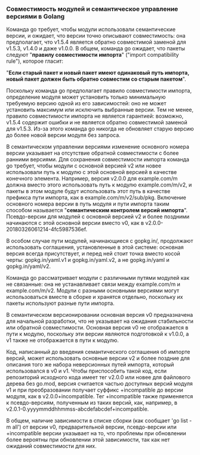 ### Совместимость модулей и семантическое управление версиями в Golang

Команда go требует, чтобы модули использовали семантические версии, и ожидает, что версии точно описывают совместимость: она предполагает, что v1.5.4 является обратно совместимой заменой для v1.5.3, v1.4.0 и даже v1.0.0. В общем, команда go ожидает, что пакеты следуют "**правилу совместимости импорта**" ("import compatibility rule"), которое гласит:

"**Если старый пакет и новый пакет имеют одинаковый путь импорта, новый пакет должен быть обратно совместим со старым пакетом**".

Поскольку команда go предполагает правило совместимости импорта, определение модуля может установить только минимальную требуемую версию одной из его зависимостей: оно не может установить максимум или исключить выбранные версии. Тем не менее, правило совместимости импорта не является гарантией: возможно, v1.5.4 содержит ошибки и не является обратно совместимой заменой для v1.5.3. Из-за этого команда go никогда не обновляет старую версию до более новой версии модуля без запроса.

В семантическом управлении версиями изменение основного номера версии указывает на отсутствие обратной совместимости с более ранними версиями. Для сохранения совместимости импорта команда go требует, чтобы модули с основной версией v2 или новее использовали путь к модулю с этой основной версией в качестве конечного элемента. Например, версия v2.0.0 для example.com/m должна вместо этого использовать путь к модулю example.com/m/v2, и пакеты в этом модуле будут использовать этот путь в качестве префикса пути импорта, как в example.com/m/v2/sub/pkg. Включение основного номера версии в путь модуля и пути импорта таким способом называется "**семантическим контролем версий импорта**". Псевдо-версии для модулей с основной версией v2 и более поздними начинаются с этой основной версии вместо v0, как в v2.0.0-20180326061214-4fc5987536ef.

В особом случае пути модулей, начинающиеся с gopkg.in/, продолжают использовать соглашения, установленные в этой системе: основная версия всегда присутствует, и перед ней стоит точка вместо косой черты: gopkg.in/yaml.v1 и gopkg.in/yaml.v2, а не gopkg.in/yaml и gopkg.in/yaml/v2.

Команда go рассматривает модули с различными путями модулей как не связанные: она не устанавливает связи между example.com/m и example.com/m/v2. Модули с разными основными версиями могут использоваться вместе в сборке и хранятся отдельно, поскольку их пакеты используют разные пути импорта.

В семантическом версионировании основная версия v0 предназначена для начальной разработки, что не указывает на ожидания стабильности или обратной совместимости. Основная версия v0 не отображается в пути к модулю, поскольку эти версии являются подготовкой к v1.0.0, а v1 также не отображается в пути к модулю.

Код, написанный до введения семантического соглашения об импорте версий, может использовать основные версии v2 и более поздние для описания того же набора неверсионных путей импорта, который использовался в v0 и v1. Чтобы приспособить такой код, если репозиторий исходного кода имеет тег v2.0.0 или новее для файлового дерева без go.mod, версия считается частью доступных версий модуля v1 и при преобразовании получает суффикс +incompatible до версии модуля, как в v2.0.0+incompatible. Тег +incompatible также применяется к псевдо-версиям, полученным из таких версий, как, например, в v2.0.1-0.yyyymmddhhmmss-abcdefabcdef+incompatible.

В общем, наличие зависимости в списке сборки (как сообщает 'go list -m all') от версии v0, предварительной версии, псевдо-версии или +incompatible версии указывает на то, что проблемы при обновлении более вероятны при обновлении этой зависимости, так как нет ожиданий совместимости для них.

